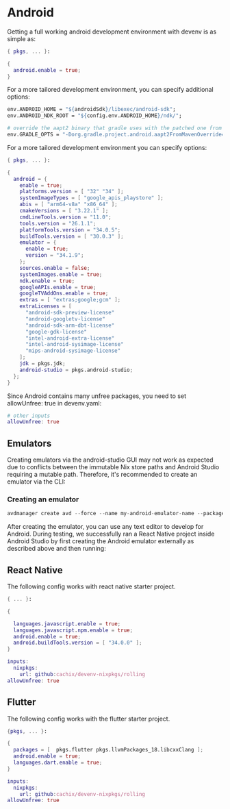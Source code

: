 # Android

Getting a full working android development environment with devenv is as simple as:

```nix title="devenv.nix"
{ pkgs, ... }:

{
  android.enable = true;
}
```

For a more tailored development environment, you can specify additional options:
```nix title="env"
env.ANDROID_HOME = "${androidSdk}/libexec/android-sdk";
env.ANDROID_NDK_ROOT = "${config.env.ANDROID_HOME}/ndk/";

# override the aapt2 binary that gradle uses with the patched one from the sdk
env.GRADLE_OPTS = "-Dorg.gradle.project.android.aapt2FromMavenOverride=${androidSdk}/libexec/android-sdk/build-tools/${lib.head cfg.buildTools.version}/aapt2";
```

For a more tailored development environment you can specify options:

```nix title="devenv.nix"
{ pkgs, ... }:

{
  android = {
    enable = true;
    platforms.version = [ "32" "34" ];
    systemImageTypes = [ "google_apis_playstore" ];
    abis = [ "arm64-v8a" "x86_64" ];
    cmakeVersions = [ "3.22.1" ];
    cmdLineTools.version = "11.0";
    tools.version = "26.1.1";
    platformTools.version = "34.0.5";
    buildTools.version = [ "30.0.3" ];
    emulator = {
      enable = true;
      version = "34.1.9";
    };
    sources.enable = false;
    systemImages.enable = true;
    ndk.enable = true;
    googleAPIs.enable = true;
    googleTVAddOns.enable = true;
    extras = [ "extras;google;gcm" ];
    extraLicenses = [
      "android-sdk-preview-license"
      "android-googletv-license"
      "android-sdk-arm-dbt-license"
      "google-gdk-license"
      "intel-android-extra-license"
      "intel-android-sysimage-license"
      "mips-android-sysimage-license"
    ];
    jdk = pkgs.jdk;
    android-studio = pkgs.android-studio;
  };
}
```

Since Android contains many unfree packages, you need to set allowUnfree: true in devenv.yaml:

```nix title="devenv.yaml"
# other inputs
allowUnfree: true
```

## Emulators
Creating emulators via the android-studio GUI may not work as expected due to conflicts between the immutable Nix store paths and Android Studio requiring a mutable path. Therefore, it's recommended to create an emulator via the CLI:

### Creating an emulator
```nix title="bash"
avdmanager create avd --force --name my-android-emulator-name --package 'system-images;android-32;google_apis_playstore;x86_64'
```

After creating the emulator, you can use any text editor to develop for Android. During testing, we successfully ran a React Native project inside Android Studio by first creating the Android emulator externally as described above and then running:

## React Native
The following config works with react native starter project.
```nix title="devenv.nix"
{ ... }:

{

  languages.javascript.enable = true;
  languages.javascript.npm.enable = true;
  android.enable = true;
  android.buildTools.version = [ "34.0.0" ];
}
```
```nix title="devenv.yaml"
inputs:
  nixpkgs:
    url: github:cachix/devenv-nixpkgs/rolling
allowUnfree: true
```
## Flutter
The following config works with the flutter starter project.

```nix title="devenv.nix"
{pkgs, ... }:

{
  packages = [  pkgs.flutter pkgs.llvmPackages_18.libcxxClang ];
  android.enable = true;
  languages.dart.enable = true;
}
```
```nix title="devenv.yaml"
inputs:
  nixpkgs:
    url: github:cachix/devenv-nixpkgs/rolling
allowUnfree: true
```
